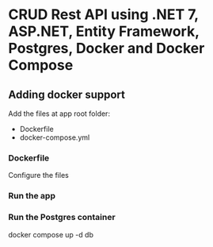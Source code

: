 # CRUD Rest API using .NET 7, ASP.NET, Entity Framework, Postgres, Docker and Docker Compose


## Adding docker support
Add the files at app root folder:
- Dockerfile
- docker-compose.yml

### Dockerfile
Configure the files

### Run the app

### Run the Postgres container
docker compose up -d db


